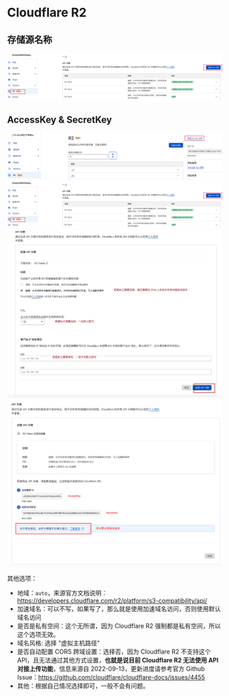 # Cloudflare R2

## 存储源名称
![image.png](./img/r2-01.png)
## AccessKey & SecretKey
![](./img/r2-02.png)
![](./img/r2-03.png)
![](./img/r2-04.jpg)
![](./img/r2-05.png)

其他选项：
- 地域：`auto`，来源官方文档说明：https://developers.cloudflare.com/r2/platform/s3-compatibility/api/
- 加速域名：可以不写，如果写了，那么就是使用加速域名访问，否则使用默认域名访问
- 是否是私有空间：这个无所谓，因为 Cloudflare R2 强制都是私有空间，所以这个选项无效。
- 域名风格: 选择 "虚拟主机路径"
- 是否自动配置 CORS 跨域设置：选择否，因为 Cloudflare R2 不支持这个 API，且无法通过其他方式设置，**也就是说目前 Cloudflare R2 无法使用 API 对接上传功能**，信息来源自 2022-09-13，更新进度请参考官方 Github Issue：https://github.com/cloudflare/cloudflare-docs/issues/4455
- 其他：根据自己情况选择即可，一般不会有问题。
